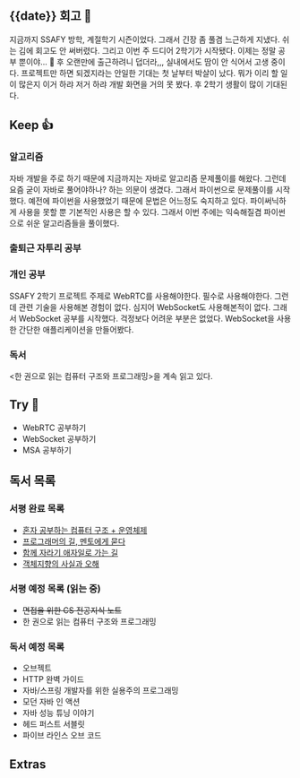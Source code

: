 ## {{date}} 회고 💬
지금까지 SSAFY 방학, 계절학기 시즌이었다. 그래서 긴장 좀 풀겸 느근하게 지냈다. 쉬는 김에 회고도 안 써버렸다. 그리고 이번 주 드디어 2학기가 시작됐다. 이제는 정말 공부 뿐이야... 🧨 후 오랜만에 출근하려니 덥더라,,, 실내에서도 땀이 안 식어서 고생 중이다. 프로젝트만 하면 되겠지라는 안일한 기대는 첫 날부터 박살이 났다. 뭐가 이리 할 일이 많은지 이거 하랴 저거 하랴 개발 화면을 거의 못 봤다. 후 2학기 생활이 많이 기대된다.

## Keep 👍
### 알고리즘
자바 개발을 주로 하기 때문에 지금까지는 자바로 알고리즘 문제풀이를 해왔다. 그런데 요즘 굳이 자바로 풀어야하나? 하는 의문이 생겼다. 그래서 파이썬으로 문제풀이를 시작했다. 예전에 파이썬을 사용했었기 때문에 문법은 어느정도 숙지하고 있다. 파이써닉하게 사용을 못할 뿐 기본적인 사용은 할 수 있다. 그래서 이번 주에는 익숙해질겸 파이썬으로 쉬운 알고리즘들을 풀이했다.

### 출퇴근 자투리 공부

### 개인 공부
SSAFY 2학기 프로젝트 주제로 WebRTC를 사용해야한다. 필수로 사용해야한다. 그런데 관련 기술을 사용해본 경험이 없다. 심지어 WebSocket도 사용해본적이 없다. 그래서 WebSocket 공부를 시작했다. 걱정보다 어려운 부분은 없었다. WebSocket을 사용한 간단한 애플리케이션을 만들어봤다. 

### 독서
<한 권으로 읽는 컴퓨터 구조와 프로그래밍>을 계속 읽고 있다.

## Try 🧚
- WebRTC 공부하기
- WebSocket 공부하기
- MSA 공부하기

## 독서 목록

### 서평 완료 목록
- [혼자 공부하는 컴퓨터 구조 + 운영체제](https://velog.io/@regular_jk_kim/혼자-공부하는-컴퓨터-구조-운영체제-를-읽고)
- [프로그래머의 길, 멘토에게 묻다](https://velog.io/@regular_jk_kim/프로그래머의-길-멘토에게-묻다-를-읽고-24jpq345)
- [함께 자라기 애자일로 가는 길](https://velog.io/@regular_jk_kim/함께-자라기-를-읽고)
- [객체지향의 사실과 오해](https://velog.io/@regular_jk_kim/객체지향의-사실과-오해-를-읽고)

###  서평 예정 목록 (읽는 중) 
- ~~면접을 위한 CS 전공지식 노트~~
- 한 권으로 읽는 컴퓨터 구조와 프로그래밍

### 독서 예정 목록
- 오브젝트
- HTTP 완벽 가이드
- 자바/스프링 개발자를 위한 실용주의 프로그래밍
- 모던 자바 인 액션
- 자바 성능 튜닝 이야기 
- 헤드 퍼스트 서블릿
- 파이브 라인스 오브 코드

## Extras